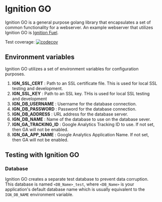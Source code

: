 # Ignition GO

Ignition GO is a general purpose golang library that encapsulates a set of
common functionality for a webserver. An example webserver that utilizes
Ignition GO is [Ignition
Fuel](https://bitbucket.org/ignitionrobotics/ign-fuelserver).

Test coverage: [![codecov](https://codecov.io/bb/ignitionrobotics/ign-go/branch/default/graph/badge.svg)](https://codecov.io/bb/ignitionrobotics/ign-go)

## Environment variables

Ignition GO utilizes a set of environment variables for configuration
purposes.

1. **IGN_SSL_CERT** : Path to an SSL certificate file. This is used for local
   SSL testing and development.
1. **IGN_SSL_KEY** : Path to an SSL key. THis is used for local SSL testing and
   development
1. **IGN_DB_USERNAME** : Username for the database connection.
1. **IGN_DB_PASSWORD** : Password for the database connection.
1. **IGN_DB_ADDRESS** : URL address for the database server.
1. **IGN_DB_NAME** : Name of the database to use on the database sever.
1. **IGN_GA_TRACKING_ID** : Google Analytics Tracking ID to use. If not set,
then GA will not be enabled.
1. **IGN_GA_APP_NAME** : Google Analytics Application Name. If not set,
then GA will not be enabled.

## Testing with Ignition GO

### Database

Ignition GO creates a separate test database to prevent data corruption.
This database is named `<DB_Name>_test`, where `<DB_Name>` is your
application's default database name which is usually equivalent to the
`IGN_DB_NAME` environment variable.
